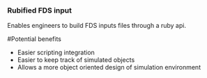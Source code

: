 ### Rubified FDS input

Enables engineers to build FDS inputs files through a ruby api.

#Potential benefits
- Easier scripting integration
- Easier to keep track of simulated objects
- Allows a more object oriented design of simulation environment

